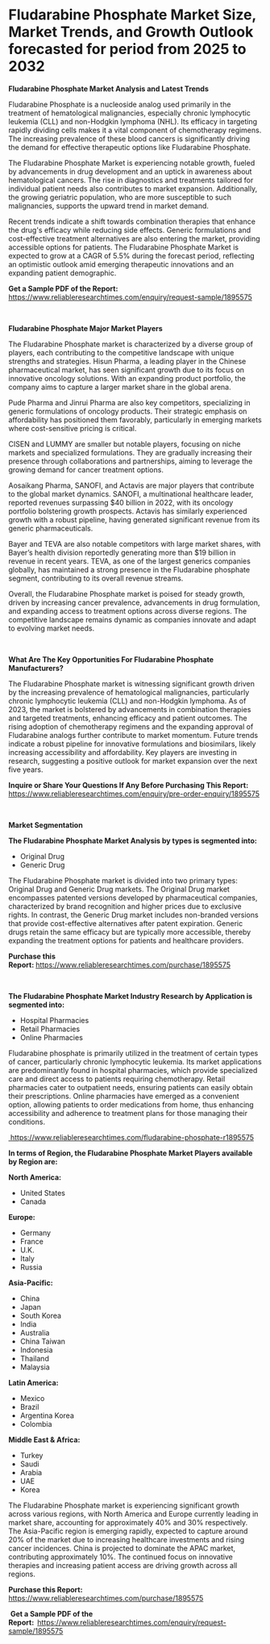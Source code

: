 <p><h1>Fludarabine Phosphate Market Size, Market Trends, and Growth Outlook forecasted for period from 2025 to 2032</h1></p><p><strong>Fludarabine Phosphate Market Analysis and Latest Trends</strong></p>
<p><p>Fludarabine Phosphate is a nucleoside analog used primarily in the treatment of hematological malignancies, especially chronic lymphocytic leukemia (CLL) and non-Hodgkin lymphoma (NHL). Its efficacy in targeting rapidly dividing cells makes it a vital component of chemotherapy regimens. The increasing prevalence of these blood cancers is significantly driving the demand for effective therapeutic options like Fludarabine Phosphate.</p><p>The Fludarabine Phosphate Market is experiencing notable growth, fueled by advancements in drug development and an uptick in awareness about hematological cancers. The rise in diagnostics and treatments tailored for individual patient needs also contributes to market expansion. Additionally, the growing geriatric population, who are more susceptible to such malignancies, supports the upward trend in market demand.</p><p>Recent trends indicate a shift towards combination therapies that enhance the drug's efficacy while reducing side effects. Generic formulations and cost-effective treatment alternatives are also entering the market, providing accessible options for patients. The Fludarabine Phosphate Market is expected to grow at a CAGR of 5.5% during the forecast period, reflecting an optimistic outlook amid emerging therapeutic innovations and an expanding patient demographic.</p></p>
<p><strong>Get a Sample PDF of the Report:&nbsp;</strong> <a href="https://www.reliableresearchtimes.com/enquiry/request-sample/1895575?utm_campaign=3048&utm_medium=2&utm_source=Github&utm_content=ia&utm_term=19042025&utm_id=fludarabine-phosphate">https://www.reliableresearchtimes.com/enquiry/request-sample/1895575</a></p>
<p>&nbsp;</p>
<p><strong>Fludarabine Phosphate Major Market Players</strong></p>
<p><p>The Fludarabine Phosphate market is characterized by a diverse group of players, each contributing to the competitive landscape with unique strengths and strategies. Hisun Pharma, a leading player in the Chinese pharmaceutical market, has seen significant growth due to its focus on innovative oncology solutions. With an expanding product portfolio, the company aims to capture a larger market share in the global arena.</p><p>Pude Pharma and Jinrui Pharma are also key competitors, specializing in generic formulations of oncology products. Their strategic emphasis on affordability has positioned them favorably, particularly in emerging markets where cost-sensitive pricing is critical.</p><p>CISEN and LUMMY are smaller but notable players, focusing on niche markets and specialized formulations. They are gradually increasing their presence through collaborations and partnerships, aiming to leverage the growing demand for cancer treatment options.</p><p>Aosaikang Pharma, SANOFI, and Actavis are major players that contribute to the global market dynamics. SANOFI, a multinational healthcare leader, reported revenues surpassing $40 billion in 2022, with its oncology portfolio bolstering growth prospects. Actavis has similarly experienced growth with a robust pipeline, having generated significant revenue from its generic pharmaceuticals.</p><p>Bayer and TEVA are also notable competitors with large market shares, with Bayer’s health division reportedly generating more than $19 billion in revenue in recent years. TEVA, as one of the largest generics companies globally, has maintained a strong presence in the Fludarabine phosphate segment, contributing to its overall revenue streams.</p><p>Overall, the Fludarabine Phosphate market is poised for steady growth, driven by increasing cancer prevalence, advancements in drug formulation, and expanding access to treatment options across diverse regions. The competitive landscape remains dynamic as companies innovate and adapt to evolving market needs.</p></p>
<p>&nbsp;</p>
<p><strong>What Are The Key Opportunities For Fludarabine Phosphate Manufacturers?</strong></p>
<p><p>The Fludarabine Phosphate market is witnessing significant growth driven by the increasing prevalence of hematological malignancies, particularly chronic lymphocytic leukemia (CLL) and non-Hodgkin lymphoma. As of 2023, the market is bolstered by advancements in combination therapies and targeted treatments, enhancing efficacy and patient outcomes. The rising adoption of chemotherapy regimens and the expanding approval of Fludarabine analogs further contribute to market momentum. Future trends indicate a robust pipeline for innovative formulations and biosimilars, likely increasing accessibility and affordability. Key players are investing in research, suggesting a positive outlook for market expansion over the next five years.</p></p>
<p><strong>Inquire or Share Your Questions If Any Before Purchasing This Report:</strong> <a href="https://www.reliableresearchtimes.com/enquiry/pre-order-enquiry/1895575?utm_campaign=3048&utm_medium=2&utm_source=Github&utm_content=ia&utm_term=19042025&utm_id=fludarabine-phosphate">https://www.reliableresearchtimes.com/enquiry/pre-order-enquiry/1895575</a></p>
<p>&nbsp;</p>
<p><strong>Market Segmentation</strong></p>
<p><strong>The Fludarabine Phosphate Market Analysis by types is segmented into:</strong></p>
<p><ul><li>Original Drug</li><li>Generic Drug</li></ul></p>
<p><p>The Fludarabine Phosphate market is divided into two primary types: Original Drug and Generic Drug markets. The Original Drug market encompasses patented versions developed by pharmaceutical companies, characterized by brand recognition and higher prices due to exclusive rights. In contrast, the Generic Drug market includes non-branded versions that provide cost-effective alternatives after patent expiration. Generic drugs retain the same efficacy but are typically more accessible, thereby expanding the treatment options for patients and healthcare providers.</p></p>
<p><strong>Purchase this Report:&nbsp;</strong><a href="https://www.reliableresearchtimes.com/purchase/1895575?utm_campaign=3048&utm_medium=2&utm_source=Github&utm_content=ia&utm_term=19042025&utm_id=fludarabine-phosphate">https://www.reliableresearchtimes.com/purchase/1895575</a></p>
<p>&nbsp;</p>
<p><strong>The Fludarabine Phosphate Market Industry Research by Application is segmented into:</strong></p>
<p><ul><li>Hospital Pharmacies</li><li>Retail Pharmacies</li><li>Online Pharmacies</li></ul></p>
<p><p>Fludarabine phosphate is primarily utilized in the treatment of certain types of cancer, particularly chronic lymphocytic leukemia. Its market applications are predominantly found in hospital pharmacies, which provide specialized care and direct access to patients requiring chemotherapy. Retail pharmacies cater to outpatient needs, ensuring patients can easily obtain their prescriptions. Online pharmacies have emerged as a convenient option, allowing patients to order medications from home, thus enhancing accessibility and adherence to treatment plans for those managing their conditions.</p></p>
<p><a href="https://www.reliableresearchtimes.com/fludarabine-phosphate-r1895575?utm_campaign=3048&utm_medium=2&utm_source=Github&utm_content=ia&utm_term=19042025&utm_id=fludarabine-phosphate">&nbsp;https://www.reliableresearchtimes.com/fludarabine-phosphate-r1895575</a></p>
<p><strong>In terms of Region, the Fludarabine Phosphate Market Players available by Region are:</strong></p>
<p>
    <p> <strong> North America: </strong>
        <ul>
            <li>United States</li>
            <li>Canada</li>
        </ul>
        </p> 
    <p> <strong> Europe: </strong>
        <ul>
            <li>Germany</li>
            <li>France</li>
            <li>U.K.</li>
            <li>Italy</li>
            <li>Russia</li>
        </ul>
        </p> 
    <p> <strong> Asia-Pacific: </strong>
        <ul>
            <li>China</li>
            <li>Japan</li>
            <li>South Korea</li>
            <li>India</li>
            <li>Australia</li>
            <li>China Taiwan</li>
            <li>Indonesia</li>
            <li>Thailand</li>
            <li>Malaysia</li>
        </ul>
        </p> 
    <p> <strong> Latin America: </strong>
        <ul>
            <li>Mexico</li>
            <li>Brazil</li>
            <li>Argentina Korea</li>
            <li>Colombia</li>
        </ul>
        </p> 
    <p> <strong> Middle East & Africa: </strong>
        <ul>
            <li>Turkey</li>
            <li>Saudi</li>
            <li>Arabia</li>
            <li>UAE</li>
            <li>Korea</li>
        </ul>
    </p>
    </p>
<p><p>The Fludarabine Phosphate market is experiencing significant growth across various regions, with North America and Europe currently leading in market share, accounting for approximately 40% and 30% respectively. The Asia-Pacific region is emerging rapidly, expected to capture around 20% of the market due to increasing healthcare investments and rising cancer incidences. China is projected to dominate the APAC market, contributing approximately 10%. The continued focus on innovative therapies and increasing patient access are driving growth across all regions.</p></p>
<p><strong>Purchase this Report: </strong><a href="https://www.reliableresearchtimes.com/purchase/1895575?utm_campaign=3048&utm_medium=2&utm_source=Github&utm_content=ia&utm_term=19042025&utm_id=fludarabine-phosphate">https://www.reliableresearchtimes.com/purchase/1895575</a></p>
<p>&nbsp;<strong>Get a Sample PDF of the Report:&nbsp;&nbsp;</strong><a href="https://www.reliableresearchtimes.com/enquiry/request-sample/1895575?utm_campaign=3048&utm_medium=2&utm_source=Github&utm_content=ia&utm_term=19042025&utm_id=fludarabine-phosphate">https://www.reliableresearchtimes.com/enquiry/request-sample/1895575</a></p>
<p><strong></strong></p>
<p><p></p><p></p><p></p></p>